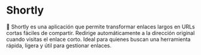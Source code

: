 # Shortly
🔗 Shortly es una aplicación que permite transformar enlaces largos en URLs cortas fáciles de compartir. Redirige automáticamente a la dirección original cuando visitas el enlace corto. Ideal para quienes buscan una herramienta rápida, ligera y útil para gestionar enlaces.
